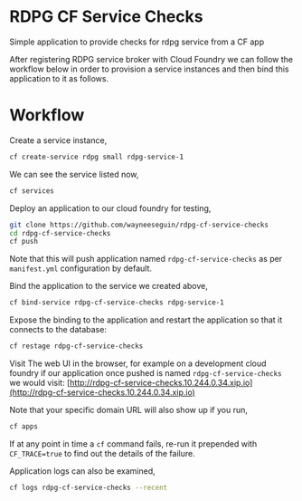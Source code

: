 # RDPG CF Service Checks

Simple application to provide checks for rdpg service from a CF app

After registering RDPG service broker with Cloud Foundry we can follow the 
workflow below in order to provision a service instances and then bind this application to it as follows.

# Workflow

Create a service instance,
```sh
cf create-service rdpg small rdpg-service-1
```

We can see the service listed now,
```sh
cf services
```

Deploy an application to our cloud foundry for testing,
```sh
git clone https://github.com/wayneeseguin/rdpg-cf-service-checks
cd rdpg-cf-service-checks
cf push
```
Note that this will push application named `rdpg-cf-service-checks` as per `manifest.yml` configuration by default.

Bind the application to the service we created above,
```sh
cf bind-service rdpg-cf-service-checks rdpg-service-1
```

Expose the binding to the application and restart the application so that
it connects to the database:
```sh
cf restage rdpg-cf-service-checks
```

Visit The web UI in the browser, for example on a development cloud foundry if 
our application once pushed is named `rdpg-cf-service-checks` we would visit:
[http://rdpg-cf-service-checks.10.244.0.34.xip.io](http://rdpg-cf-service-checks.10.244.0.34.xip.io)

Note that your specific domain URL will also show up if you run,
```sh
cf apps
```

If at any point in time a `cf` command fails, re-run it prepended with `CF_TRACE=true` 
to find out the details of the failure.

Application logs can also be examined,

```sh
cf logs rdpg-cf-service-checks --recent
```
